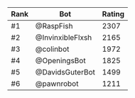 Rank|Bot|Rating
---|---|---
#1|@RaspFish|2307
#2|@InvinxibleFlxsh|2165
#3|@colinbot|1972
#4|@OpeningsBot|1825
#5|@DavidsGuterBot|1499
#6|@pawnrobot|1211
